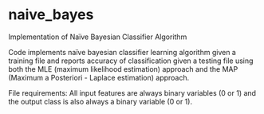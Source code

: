 # naive_bayes
Implementation of Naïve Bayesian Classifier Algorithm

Code implements naïve bayesian classifier learning algorithm given a training file and reports accuracy of classification given a testing file using both the MLE (maximum likelihood estimation) approach and the MAP (Maximum a Posteriori - Laplace estimation) approach.

File requirements: All input features are always binary variables (0 or 1) and the output class is also always a binary variable (0 or 1).
